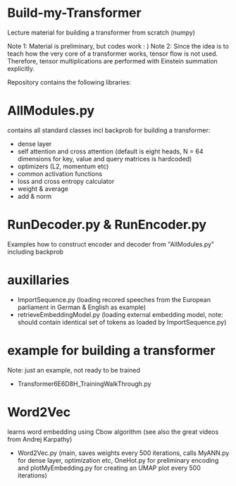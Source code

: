 # Build-my-Transformer
Lecture material for building a transformer from scratch (numpy)

Note 1: Material is preliminary, but codes work : )
Note 2: Since the idea is to teach how the very core of a transformer works, tensor flow is not used. Therefore, tensor multiplications are performed with Einstein summation explicitly. 

Repository contains the following libraries:

# AllModules.py    
contains all standard classes incl backprob for building a transformer:
  -  dense layer
  -  self attention and cross attention (default is eight heads, N = 64 dimensions for key, value and query matrices is hardcoded)
  -  optimizers (L2, momentum etc)
  -  common activation functions
  -  loss and cross entropy calculator
  -  weight & average
  -  add & norm


# RunDecoder.py  &  RunEncoder.py
Examples how to construct encoder and decoder from "AllModules.py" including backprob


# auxillaries

 - ImportSequence.py (loading recored speeches from the European parliament in German & English as example)
 - retrieveEmbeddingModel.py (loading external embedding model, note: should contain identical set of tokens as loaded by ImportSequence.py)


# example for building a transformer
Note: just an example, not ready to be trained
  - Transformer6E6D8H_TrainingWalkThrough.py
 

# Word2Vec
learns word embedding using Cbow algorithm (see also the great videos from Andrej Karpathy)

- Word2Vec.py (main, saves weights every 500 iterations, calls MyANN.py for dense layer, optimization etc, OneHot.py for preliminary encoding and plotMyEmbedding.py for       creating an UMAP plot every 500 iterations)













